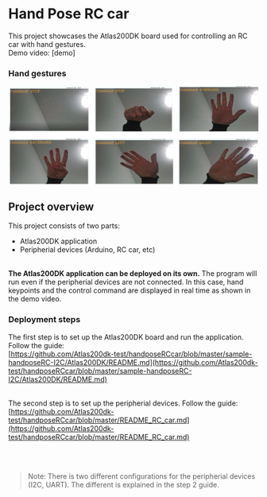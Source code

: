 # Hand Pose RC car<a name="EN-US_TOPIC_0232642690"></a>

This project showcases the Atlas200DK board used for controlling an RC car with hand gestures.<br />
Demo video: [demo]

### Hand gestures
![](sample-handposeRC-I2C/figures/gestures.png)
## Project overview

This project consists of two parts:
-   Atlas200DK application
-   Peripherial devices (Arduino, RC car, etc)


<br />**The Atlas200DK application can be deployed on its own.** The program will run even if the peripherial devices are not connected. In this case, hand keypoints and the control command are displayed in real time as shown in the demo video.<br />


### Deployment steps
The first step is to set up the Atlas200DK board and run the application. Follow the guide: <br />
[https://github.com/Atlas200dk-test/handposeRCcar/blob/master/sample-handposeRC-I2C/Atlas200DK/README.md](https://github.com/Atlas200dk-test/handposeRCcar/blob/master/sample-handposeRC-I2C/Atlas200DK/README.md)
<br /><br />

The second step is to set up the peripherial devices. Follow the guide: <br />
[https://github.com/Atlas200dk-test/handposeRCcar/blob/master/README_RC_car.md](https://github.com/Atlas200dk-test/handposeRCcar/blob/master/README_RC_car.md)

<br /><br />
>Note: There is two different configurations for the peripherial devices (I2C, UART). The different is explained in the step 2 guide.











